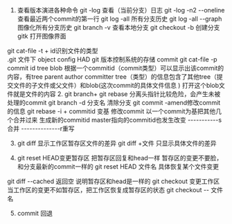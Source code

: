 1. 查看版本演进各种命令
git -log 查看（当前分支）日志
git -log -n2 --oneline 查看最近两个commit的第一行
git log -all 所有分支历史
git log -all --graph 图像化所有分支历史
git branch -v  查看本地分支
git checkout -b 创建分支
gitk 打开图像界面

git cat-file -t + id识别文件的类型  
.git 文件下 object config HAD
git 版本控制系统的存储 
commit  git cat-file -p commit id
tree
blob
根据一个commitid（commit类型）可以显示出该commit的内容，有tree parent author committer
tree（类型）的信息包含了其他tree（提交文件的子文件或父文件）和blob(这次commit的具体文件信息 )
打开这个blob文件就是文件的内容
2. git branch+ git rebase
分离头指针比较危险，会产生未被处理的commit
git branch -d 分支名   清除分支
git commit -amend修改commit的信息
git rebase -i + commitid 变基 修改commit
以一个commit为基把其他几个合并过来 生成新的commitid master指向的commitid也发生改变 -----------s合并    --------------r重写

3. git diff 显示工作区暂存区文件的差异
git diff +文件 只显示具体文件的差异

4. git reset  HEAD变更暂存区
把暂存区回复和head一样 暂存区的变更不要脸，和分支最新的commit一样的
git reset HEAD 文件名 具体恢复某个文件变更

git diff --cached 返回空 说明暂存区和head是一样的
 git checkout 变更工作区
当工作区的变更不如暂存区，把工作区恢复成暂存区的状态
git checkout -- 文件名

5. commit 回退